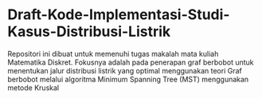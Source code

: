 # Draft-Kode-Implementasi-Studi-Kasus-Distribusi-Listrik
Repositori ini dibuat untuk memenuhi tugas makalah mata kuliah Matematika Diskret. Fokusnya adalah pada penerapan graf berbobot untuk menentukan jalur distribusi listrik yang optimal menggunakan teori Graf berbobot melalui algoritma Minimum Spanning Tree (MST) menggunakan metode Kruskal
